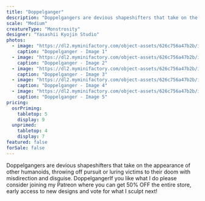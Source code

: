 ```yaml
---
title: "Doppelganger"
description: "Doppelgangers are devious shapeshifters that take on the appearance of other humanoids, throwing off pursuit or luring victims to their doom with misdirection and disguise. DoppelgangerIf you like what I do please consider joining my Patreon where you can get 50% OFF the entire store, early access to new designs and vote for what I sculpt next!"
scale: "Medium"
creatureType: "Monstrosity"
designer: "Yasashii Kyojin Studio"
photos:
  - image: "https://dl2.myminifactory.com/object-assets/626c756a47b2b/images/720X720-doppelganger-01.jpg"
    caption: "Doppelganger - Image 1"
  - image: "https://dl2.myminifactory.com/object-assets/626c756a47b2b/images/720X720-doppelganger-03.jpg"
    caption: "Doppelganger - Image 2"
  - image: "https://dl2.myminifactory.com/object-assets/626c756a47b2b/images/720X720-doppelganger-02.jpg"
    caption: "Doppelganger - Image 3"
  - image: "https://dl2.myminifactory.com/object-assets/626c756a47b2b/images/720X720-doppleganger-3-4.jpg"
    caption: "Doppelganger - Image 4"
  - image: "https://dl2.myminifactory.com/object-assets/626c756a47b2b/images/720X720-doppleganger-3-3.jpg"
    caption: "Doppelganger - Image 5"
pricing:
  osrPriming:
    tabletop: 5
    display: 9
  unprimed:
    tabletop: 4
    display: 7
featured: false
forSale: false
---
```


Doppelgangers are devious shapeshifters that take on the appearance of other humanoids, throwing off pursuit or luring victims to their doom with misdirection and disguise. DoppelgangerIf you like what I do please consider joining my Patreon where you can get 50% OFF the entire store, early access to new designs and vote for what I sculpt next!